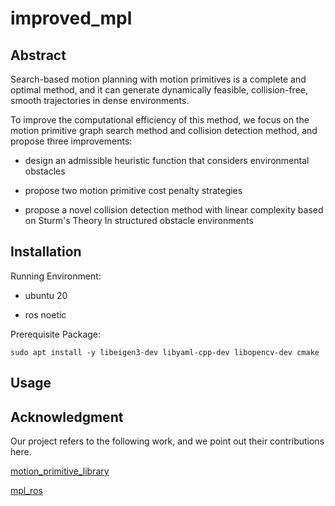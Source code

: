 # improved_mpl

## Abstract

Search-based motion planning with motion primitives is a complete and optimal method, and it can generate dynamically feasible, collision-free, smooth trajectories in dense environments. 

To improve the computational efficiency of this method, we focus on the motion primitive graph search method and collision detection method, and propose three improvements: 

- design an admissible heuristic function that considers environmental obstacles

- propose two motion primitive cost penalty strategies

- propose a novel collision detection method with linear complexity based on Sturm's Theory In structured obstacle environments

## Installation

Running Environment:

- ubuntu 20

- ros noetic

Prerequisite Package:

```
sudo apt install -y libeigen3-dev libyaml-cpp-dev libopencv-dev cmake
```

## Usage



## Acknowledgment

Our project refers to the following work, and we point out their contributions here.

[motion_primitive_library](https://github.com/sikang/motion_primitive_library.git)

[mpl_ros](https://github.com/sikang/mpl_ros.git)
